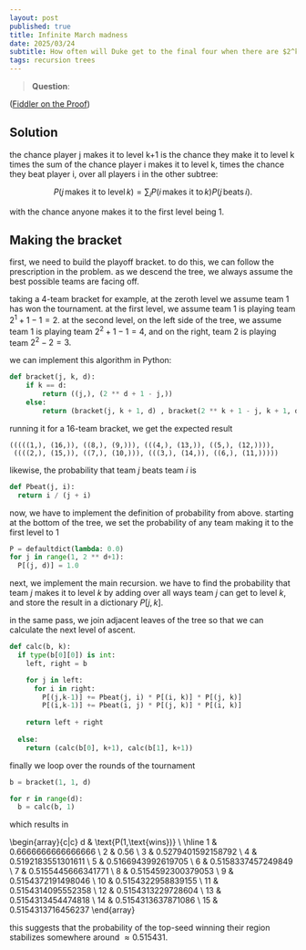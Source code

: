 ```yaml
---
layout: post
published: true
title: Infinite March madness
date: 2025/03/24
subtitle: How often will Duke get to the final four when there are $2^k$ teams?
tags: recursion trees
---
```


>**Question**:

<!--more-->

([Fiddler on the Proof](URL))

## Solution

the chance player j makes it to level k+1 is the chance they make it to level k times the sum of the chance player i makes it to level k, times the chance they beat player i, over all players i in the other subtree:

$$ P(j\,\text{makes it to level}\, k) = \sum_i P(i\,\text{makes it to}\, k)P(j\,\text{beats}\, i). $$

with the chance anyone makes it to the first level being $1$.

## Making the bracket

first, we need to build the playoff bracket. to do this, we can follow the prescription in the problem. as we descend the tree, we always assume the best possible teams are facing off. 

taking a $4$-team bracket for example, at the zeroth level we assume team $1$ has won the tournament. at the first level, we assume team $1$ is playing team $2^1 + 1 - 1 = 2.$ at the second level, on the left side of the tree, we assume team $1$ is playing team $2^2+1-1 = 4$, and on the right, team $2$ is playing team $2^2 - 2 = 3.$ 

we can implement this algorithm in Python:

```python
def bracket(j, k, d):
    if k == d:
        return ((j,), (2 ** d + 1 - j,))
    else:
        return (bracket(j, k + 1, d) , bracket(2 ** k + 1 - j, k + 1, d))
```

running it for a $16$-team bracket, we get the expected result

```
(((((1,), (16,)), ((8,), (9,))), (((4,), (13,)), ((5,), (12,)))),
 ((((2,), (15,)), ((7,), (10,))), (((3,), (14,)), ((6,), (11,)))))
```

likewise, the probability that team $j$ beats team $i$ is 

```python
def Pbeat(j, i):
  return i / (j + i)
```

now, we have to implement the definition of probability from above. starting at the bottom of the tree, we set the probability of any team making it to the first level to $1$

```python
P = defaultdict(lambda: 0.0)
for j in range(1, 2 ** d+1):
  P[(j, d)] = 1.0
```

next, we implement the main recursion. we have to find the probability that team $j$ makes it to level $k$ by adding over all ways team $j$ can get to level $k$, and store the result in a dictionary $P\left[j, k\right]$.

in the same pass, we join adjacent leaves of the tree so that we can calculate the next level of ascent. 

```python
def calc(b, k):
  if type(b[0][0]) is int:
    left, right = b

    for j in left:
      for i in right:
        P[(j,k-1)] += Pbeat(j, i) * P[(i, k)] * P[(j, k)]
        P[(i,k-1)] += Pbeat(i, j) * P[(j, k)] * P[(i, k)]
    
    return left + right
  
  else:
    return (calc(b[0], k+1), calc(b[1], k+1))
```

finally we loop over the rounds of the tournament

```python
b = bracket(1, 1, d)

for r in range(d):
  b = calc(b, 1)
```

which results in

\begin{array}{c|c}
d & \text{P(1\,\text{wins})} \\ \hline
1  & 0.6666666666666666  \\
2  & 0.56 \\
3  & 0.5279401592158792 \\
4  & 0.5192183551301611 \\
5  & 0.5166943992619705 \\
6  & 0.5158337457249849 \\
7  & 0.5155445666341771 \\
8  & 0.5154592300379053 \\
9  & 0.5154372191498046 \\
10 & 0.5154322958839155 \\
11 & 0.5154314095552358 \\
12 & 0.5154313229728604 \\
13 & 0.5154313454474818 \\
14 & 0.5154313637871086 \\
15 & 0.5154313716456237
\end{array}

this suggests that the probability of the top-seed winning their region stabilizes somewhere around $\approx 0.515431.$

<br>
